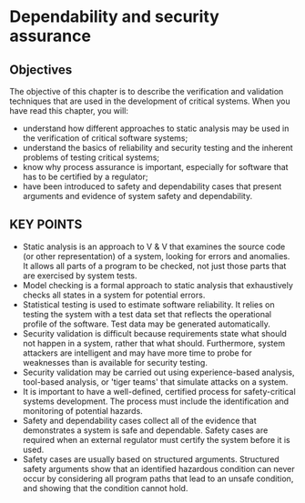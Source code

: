 # Dependability and security assurance

## Objectives

The objective of this chapter is to describe the verification and validation techniques that are used in the development of critical systems. When you have read this chapter, you will:

- understand how different approaches to static analysis may be used in the verification of critical software systems;
- understand the basics of reliability and security testing and the inherent problems of testing critical systems;
- know why process assurance is important, especially for software that has to be certified by a regulator;
- have been introduced to safety and dependability cases that present arguments and evidence of system safety and dependability.

## KEY POINTS

- Static analysis is an approach to V & V that examines the source code (or other representation) of a system, looking for errors and anomalies. It allows all parts of a program to be checked, not just those parts that are exercised by system tests.
- Model checking is a formal approach to static analysis that exhaustively checks all states in a system for potential errors.
- Statistical testing is used to estimate software reliability. It relies on testing the system with a test data set that reflects the operational profile of the software. Test data may be generated automatically.
- Security validation is difficult because requirements state what should not happen in a system, rather that what should. Furthermore, system attackers are intelligent and may have more time to probe for weaknesses than is available for security testing.
- Security validation may be carried out using experience-based analysis, tool-based analysis, or 'tiger teams' that simulate attacks on a system.
- It is important to have a well-defined, certified process for safety-critical systems development. The process must include the identification and monitoring of potential hazards.
- Safety and dependability cases collect all of the evidence that demonstrates a system is safe and dependable. Safety cases are required when an external regulator must certify the system before it is used.
- Safety cases are usually based on structured arguments. Structured safety arguments show that an identified hazardous condition can never occur by considering all program paths that lead to an unsafe condition, and showing that the condition cannot hold.